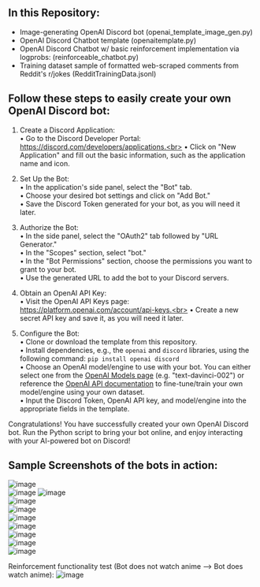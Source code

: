 ## In this Repository:
- Image-generating OpenAI Discord bot (openai_template_image_gen.py) <br>
- OpenAI Discord Chatbot template (openaitemplate.py)<br>
- OpenAI Discord Chatbot w/ basic reinforcement implementation via logprobs: (reinforceable_chatbot.py) <br>
- Training dataset sample of formatted web-scraped comments from Reddit's r/jokes (RedditTrainingData.jsonl) <br>

## Follow these steps to easily create your own OpenAI Discord bot:

1. Create a Discord Application:<br>
• Go to the Discord Developer Portal: https://discord.com/developers/applications.<br>
• Click on "New Application" and fill out the basic information, such as the application name and icon.<br>

2. Set Up the Bot:</br>
• In the application's side panel, select the "Bot" tab.<br>
• Choose your desired bot settings and click on "Add Bot."<br>
• Save the Discord Token generated for your bot, as you will need it later.<br>

3. Authorize the Bot:</br>
• In the side panel, select the "OAuth2" tab followed by "URL Generator."<br>
• In the "Scopes" section, select "bot."<br>
• In the "Bot Permissions" section, choose the permissions you want to grant to your bot.<br>
• Use the generated URL to add the bot to your Discord servers.<br>

4. Obtain an OpenAI API Key:<br>
• Visit the OpenAI API Keys page: https://platform.openai.com/account/api-keys.<br>
• Create a new secret API key and save it, as you will need it later.<br>

5. Configure the Bot:<br>
• Clone or download the template from this repository.<br>
• Install dependencies, e.g., the `openai` and `discord` libraries, using the following command: `pip install openai discord`<br>
• Choose an OpenAI model/engine to use with your bot. You can either select one from the [OpenAI Models page](https://platform.openai.com/docs/models) (e.g. "text-davinci-002") or reference the [OpenAI API documentation](https://platform.openai.com/docs/api-reference) to fine-tune/train your own model/engine using your own dataset.<br>
• Input the Discord Token, OpenAI API key, and model/engine into the appropriate fields in the template.<br>

Congratulations! You have successfully created your own OpenAI Discord bot. Run the Python script to bring your bot online, and enjoy interacting with your AI-powered bot on Discord!

## Sample Screenshots of the bots in action:
![image](https://user-images.githubusercontent.com/97141856/235583094-7b6f43c4-9a26-4829-b93d-efae02b507df.png)<br>
![image](https://user-images.githubusercontent.com/97141856/235574791-a071a70d-7ced-4d08-a23b-d12f8ca18f6d.png) ![image](https://user-images.githubusercontent.com/97141856/232142257-338d62fe-2e99-40e9-ae92-9ee6932b45f6.png)<br>
![image](https://user-images.githubusercontent.com/97141856/235577458-8441ff0c-0eaf-4ff5-89f4-7b7451e4bad8.png)<br>
![image](https://user-images.githubusercontent.com/97141856/235572349-cdb30669-8730-4c13-9e99-6288920c90c5.png)<br>
![image](https://user-images.githubusercontent.com/97141856/232136077-f46d58f5-2543-42e2-b563-2bb3bc3721f3.png)<br>
![image](https://user-images.githubusercontent.com/97141856/232173908-812449e1-1b7a-48e0-b02a-8392ef97b5db.png)<br>
![image](https://user-images.githubusercontent.com/97141856/235572603-82dadf61-421c-4654-bc5f-9e1376a8f02e.png)<br>
![image](https://user-images.githubusercontent.com/97141856/232136475-e73a064b-1890-410e-9b84-1ae3ae82ff64.png)<br>
![image](https://user-images.githubusercontent.com/97141856/232136640-5f126203-4b2b-4b2b-b0e9-21bb631203f0.png)<br>

Reinforcement functionality test (Bot does not watch anime --> Bot does watch anime): 
![image](https://user-images.githubusercontent.com/97141856/228354274-85183eef-9703-4f58-bc7c-5ec33e56c006.png)
